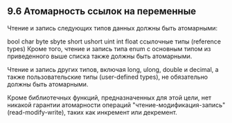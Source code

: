 ## 9.6 Атомарность ссылок на переменные

Чтение и запись следующих типов данных должны быть атомарными:

bool
char
byte
sbyte
short
ushort
uint
int
float
ссылочные типы (reference types)
Кроме того, чтение и запись типа enum с основным типом из приведенного выше списка также должны быть атомарными.

Чтение и запись других типов, включая long, ulong, double и decimal, а также пользовательские типы (user-defined types), не обязательно должны быть атомарными.

Кроме библиотечных функций, предназначенных для этой цели, нет никакой гарантии атомарности операций "чтение-модификация-запись" (read-modify-write), таких как инкремент или декремент.
